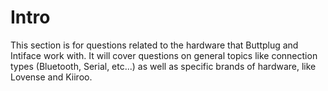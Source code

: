# Intro

This section is for questions related to the hardware that Buttplug and Intiface work with. It will cover questions on general topics like connection types (Bluetooth, Serial, etc...) as well as specific brands of hardware, like Lovense and Kiiroo.